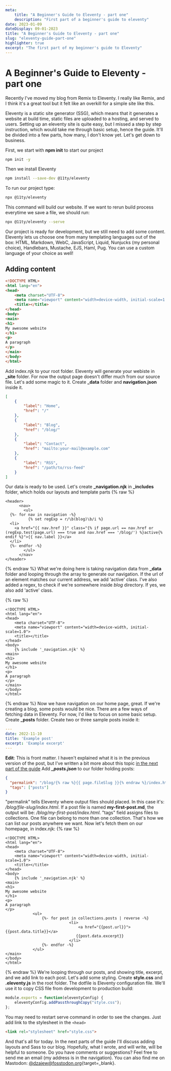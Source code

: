 ```yaml
---
meta:
    title: "A Beginner's Guide to Eleventy - part one"
    description: "First part of a beginner's guide to eleventy"
date: 2023-01-09
dateDisplay: 09-01-2023
title: "A Beginner's Guide to Eleventy - part one"
slug: "eleventy-guide-part-one"
highlighter: true
excerpt: "The first part of my beginner's guide to Eleventy"
---
```


#  A Beginner's Guide to Eleventy - part one
Recently I've moved my blog from Remix to Eleventy. I really like Remix, and I think it's a great tool but it felt like an overkill for a simple site like this.

Eleventy is a static site generator (SSG), which means that it generates a website at build time, static files are uploaded to a hosting, and served to users. Setting up an eleventy site is quite easy, but I missed a step by step instruction, which would take me through basic setup, hence the guide. It'll be divided into a few parts, how many, I don't know yet. Let's get down to business.

First, we start with **npm init** to start our project 
```bash
npm init -y
```
Then we install Eleventy
```bash
npm install --save-dev @11ty/eleventy
```
To run our project type:
```bash
npx @11ty/eleventy
```
This command will build our website. If we want to rerun build process everytime we save a file, we should run:
```bash
npx @11ty/eleventy --serve
```
Our project is ready for development, but we still need to add some content. Eleventy lets us choose one from many templating languages out of the box: HTML, Markdown, WebC, JavaScript, Liquid, Nunjucks (my personal choice), Handlebars, Mustache, EJS, Haml, Pug. You can use a custom language of your choice as well!

## Adding content
```html
<!DOCTYPE HTML>
<html lang="en">
<head>
	<meta charset="UTF-8">
    <meta name="viewport" content="width=device-width, initial-scale=1.0">
	<title></title>
</head>
<body>
<main>
<h1>
My awesome website
</h1>
<p>
A paragraph
</p>
</main>
</body>
</html>
```
Add index.njk to your root folder. Eleventy will generate your webiste in **_site** folder.
For now the output page doesn't differ much from our source file. Let's add some magic to it. Create **_data** folder and **navigation.json** inside it.
```json
[
    {
        "label": "Home",
        "href": "/"
    },
    {
        "label": "Blog",
        "href": "/blog/"
    },
    {
        "label": "Contact",
        "href": "mailto:your-mail@example.com"
    },
    {
        "label": "RSS",
        "href": "/path/to/rss-feed"
    }
]
```
Our data is ready to be used. Let's create **_navigation.njk** in **_includes** folder, which holds our layouts and template parts
{% raw %}
```njk
<header>
      <nav>
        <ul>
  {%- for nav in navigation -%} 
          {% set regExp = r/\b(blog)\b/i %}
  <li>
    <a href="{{ nav.href }}" class="{% if page.url == nav.href or (regExp.test(page.url) === true and nav.href === '/blog/') %}active{% endif %}">{{ nav.label }}</a>
  </li>  
  {%- endfor -%}
        </ul>
      </nav>
</header>
```
{% endraw %}
What we're doing here is taking navigation data from **_data** folder and looping through the array to generate our navigation. If the url of an element matches our current address, we add 'active' class. I've also added a regex, to check if we're somewhere inside *blog* directory. If yes, we also add 'active' class. 

{% raw %}
```njk
<!DOCTYPE HTML>
<html lang="en">
<head>
	<meta charset="UTF-8">
    <meta name="viewport" content="width=device-width, initial-scale=1.0">
	<title></title>
</head>
<body>
    {% include '_navigation.njk' %}
<main>
<h1>
My awesome website
</h1>
<p>
A paragraph
</p>
</main>
</body>
</html>
```
{% endraw %} 
Now we have navigation on our home page, great. If we're creating a blog, some posts would be nice. There are a few ways of fetching data in Eleventy. For now, I'd like to focus on some basic setup. Create **_posts** folder. Create two or three sample posts inside it:
```yaml
---
date: 2022-11-10
title: 'Example post'
excerpt: 'Example excerpt'
---
```
**Edit**: This is front matter. I haven't explained what it is in the previous version of the post, but I've written a bit more about this topic [in the next part of the guide](/blog/eleventy-guide-part-two#front-matter)
Add ***_posts.json*** to our folder holding posts:
```json
{
  "permalink": "/blog/{% raw %}{{ page.fileSlug }}{% endraw %}/index.html",
  "tags": ["posts"]
}
```
"permalink" tells Eleventy where output files should placed. In this case it's: */blog/file-slug/index.html*. If a post file is named **my-first-post&period;md**, the output will be: */blog/my-first-post/index.html*. "tags" field assigns files to collections. One file can belong to more than one collection. That's how we can list our posts anywhere we want. Now let's fetch them on our homepage, in index.njk:
{% raw %}
```njk
<!DOCTYPE HTML>
<html lang="en">
<head>
	<meta charset="UTF-8">
    <meta name="viewport" content="width=device-width, initial-scale=1.0">
	<title></title>
</head>
<body>
    {% include '_navigation.njk' %}
<main>
<h1>
My awesome website
</h1>
<p>
A paragraph
</p>
            <ul>
                {%- for post in collections.posts | reverse -%}
                            <li>
                                <a href="{{post.url}}">{{post.data.title}}</a>
                               {{post.data.excerpt}}
                            </li>
                {%- endfor -%}
            </ul>
</main>
</body>
</html>
```
{% endraw %}
We're looping through our posts, and showing title, excerpt, and we add link to each post.
Let's add some styling. Create **style.css** and **.eleventy.js** in the root folder. The dotfile is Eleventy configuration file. We'll use it to copy CSS file from development to production build:
```js
module.exports = function(eleventyConfig) {
	eleventyConfig.addPassthroughCopy("style.css");
};
```
You may need to restart serve command in order to see the changes.
Just add link to the stylesheet in the `<head>`
```html
<link rel="stylesheet" href="style.css">
```
And that's all for today. In the next parts of the guide I'll discuss adding layouts and Sass to our blog. Hopefully, what I wrote, and will write, will be helpful to someone. Do you have comments or suggestions? Feel free to send me an email (my address is in the navigation). You can also find me on Mastodon: [@dzajew@fosstodon.org](https://fosstodon.org/@dzajew){target=_blank}.
